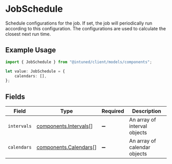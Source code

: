 # JobSchedule

Schedule configurations for the job. If set, the job will periodically run according to this configuration. The configurations are used to calculate the closest next run time.

## Example Usage

```typescript
import { JobSchedule } from "@intuned/client/models/components";

let value: JobSchedule = {
    calendars: [],
};
```

## Fields

| Field                                                          | Type                                                           | Required                                                       | Description                                                    |
| -------------------------------------------------------------- | -------------------------------------------------------------- | -------------------------------------------------------------- | -------------------------------------------------------------- |
| `intervals`                                                    | [components.Intervals](../../models/components/intervals.md)[] | :heavy_minus_sign:                                             | An array of interval objects                                   |
| `calendars`                                                    | [components.Calendars](../../models/components/calendars.md)[] | :heavy_minus_sign:                                             | An array of calendar objects                                   |